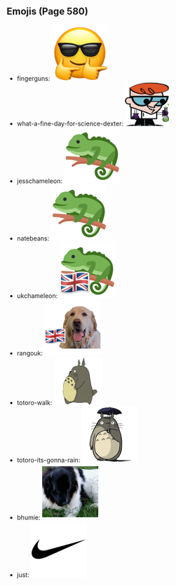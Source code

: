 
## Emojis (Page 580)

* fingerguns: ![fingerguns](output/fingerguns.png)
* what-a-fine-day-for-science-dexter: ![what-a-fine-day-for-science-dexter](output/what-a-fine-day-for-science-dexter.png)
* jesschameleon: ![jesschameleon](output/jesschameleon.png)
* natebeans: ![natebeans](output/natebeans.png)
* ukchameleon: ![ukchameleon](output/ukchameleon.png)
* rangouk: ![rangouk](output/rangouk.png)
* totoro-walk: ![totoro-walk](output/totoro-walk.gif)
* totoro-its-gonna-rain: ![totoro-its-gonna-rain](output/totoro-its-gonna-rain.png)
* bhumie: ![bhumie](output/bhumie.png)
* just: ![just](output/just.png)
